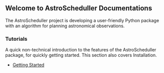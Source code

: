 ## Welcome to AstroScheduller Documentations

The AstroScheduller project is developing a user-friendly Python package with an algorithm for planning astronomical observations. 

### Tutorials

A quick non-technical introduction to the features of the AstroScheduller package, for quickly getting started. This section also covers Installation.

- [Getting Started](./tutorials/getting-started)
